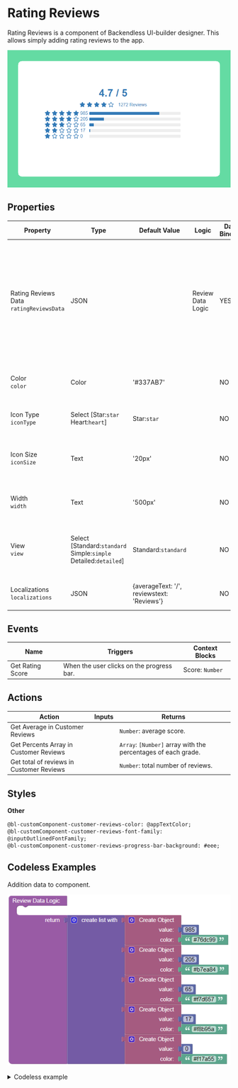 # Rating Reviews

Rating Reviews is a component of Backendless UI-builder designer. This allows simply adding rating reviews to the app.

<p align="center">
  <img src="./thumbnail.png" alt="main thumbnail" width="780"/>
</p>

## Properties

| Property                                    | Type                                                                     | Default Value                              | Logic             | Data Binding | UI Setting | Description                                                                                                                                               |
|---------------------------------------------|--------------------------------------------------------------------------|--------------------------------------------|-------------------|--------------|------------|-----------------------------------------------------------------------------------------------------------------------------------------------------------|
| Rating Reviews Data<br/>`ratingReviewsData` | JSON                                                                     |                                            | Review Data Logic | YES          | YES        | This handler adds review data for component. Watch [Codeless Examples](#codeless-examples). Signature of Review Data: `[{value: Number, color: String}]`. |
| Color<br/>`color`                           | Color                                                                    | '#337AB7'                                  |                   | NO           | YES        | This is a handler that controls component main color.                                                                                                     |
| Icon Type<br/>`iconType`                    | Select [Star:`star`<br/>Heart:`heart`]                                   | Star:`star`                                |                   | NO           | YES        | This is a handler that controls icon type.                                                                                                                |
| Icon Size<br/>`iconSize`                    | Text                                                                     | '20px'                                     |                   | NO           | YES        | This is a handler that controls icon size(only 'px').                                                                                                     |
| Width<br/>`width`                           | Text                                                                     | '500px'                                    |                   | NO           | YES        | This is a handler that controls component width.                                                                                                          |
| View<br/>`view`                             | Select [Standard:`standard`<br/>Simple:`simple`<br/>Detailed:`detailed`] | Standard:`standard`                        |                   | NO           | YES        | This is a handler that controls different views of the component.                                                                                         |
| Localizations<br/>`localizations`           | JSON                                                                     | {averageText: '/', reviewstext: 'Reviews'} |                   | NO           | YES        | This is a handler that controls text labels.                                                                                                              |

## Events

| Name             | Triggers                                  | Context Blocks  |
|------------------|-------------------------------------------|-----------------|
| Get Rating Score | When the user clicks on the progress bar. | Score: `Number` |

## Actions

| Action                                   | Inputs | Returns                                                       |
|------------------------------------------|--------|---------------------------------------------------------------|
| Get Average in Customer Reviews          |        | `Number`: average score.                                       |
| Get Percents Array in Customer Reviews   |        | `Array`: `[Number]` array with the percentages of each grade. |
| Get total of reviews in Customer Reviews |        | `Number`: total number of reviews.

## Styles

**Other**
````
@bl-customComponent-customer-reviews-color: @appTextColor;
@bl-customComponent-customer-reviews-font-family: @inputOutlinedFontFamily;
@bl-customComponent-customer-reviews-progress-bar-background: #eee;
````

## Codeless Examples

Addition data to component.

![addition-data-example](./example-images/customer-reviews-example.png)

<details><summary>Codeless example</summary>

````javascript
<block xmlns="http://www.w3.org/1999/xhtml" type="lists_create_with" id=".t,UvW@3`Hy(@i,NZ$/?" x="216" y="105"><mutation items="5"></mutation><value name="ADD0"><block type="create_object" id="GuR+H}c9R!%,SI[Hbpk["><mutation><properties><item id="property" prop-name="value"></item><item id="property" prop-name="color"></item></properties></mutation><value name="create_object_mutator_container_properties_stack_property0"><block type="math_number" id="Q)gD]4PV.~`he(S_yd7E"><field name="NUM">985</field></block></value><value name="create_object_mutator_container_properties_stack_property1"><block type="text" id="={:X={dvUeX+}+$q(vs3"><field name="TEXT">#76dc99</field></block></value></block></value><value name="ADD1"><block type="create_object" id="~33q:1?@w;8[bRz$.L2p"><mutation><properties><item id="property" prop-name="value"></item><item id="property" prop-name="color"></item></properties></mutation><value name="create_object_mutator_container_properties_stack_property0"><block type="math_number" id="h,M+)/L=y56.uI7[R%HN"><field name="NUM">205</field></block></value><value name="create_object_mutator_container_properties_stack_property1"><block type="text" id="xX2JtD8,z:CBoH6+ePd$"><field name="TEXT">#b7ea84</field></block></value></block></value><value name="ADD2"><block type="create_object" id="M`6xZK{7_t[i`2-?%(+8"><mutation><properties><item id="property" prop-name="value"></item><item id="property" prop-name="color"></item></properties></mutation><value name="create_object_mutator_container_properties_stack_property0"><block type="math_number" id="cdspatulQBXL}FBQ3fB:"><field name="NUM">65</field></block></value><value name="create_object_mutator_container_properties_stack_property1"><block type="text" id=")4[_o*qqDjbg0Gre8%M!"><field name="TEXT">#f7d657</field></block></value></block></value><value name="ADD3"><block type="create_object" id="3]BW$qx+Z1[sY]Zeo3Rh"><mutation><properties><item id="property" prop-name="value"></item><item id="property" prop-name="color"></item></properties></mutation><value name="create_object_mutator_container_properties_stack_property0"><block type="math_number" id="p//39aXnc3W[R%@|9Sio"><field name="NUM">17</field></block></value><value name="create_object_mutator_container_properties_stack_property1"><block type="text" id="zde*R7c=%gzIFon9;~oz"><field name="TEXT">#f8b95a</field></block></value></block></value><value name="ADD4"><block type="create_object" id="%S`cPN!GhA{|A7rMg]8~"><mutation><properties><item id="property" prop-name="value"></item><item id="property" prop-name="color"></item></properties></mutation><value name="create_object_mutator_container_properties_stack_property0"><block type="math_number" id="p;IP^KA0nT`NtKGN:-I/"><field name="NUM">0</field></block></value><value name="create_object_mutator_container_properties_stack_property1"><block type="text" id="SeF@tc~qSTZ6NS.%R{9~"><field name="TEXT">#f17a55</field></block></value></block></value></block>
````
</details>

